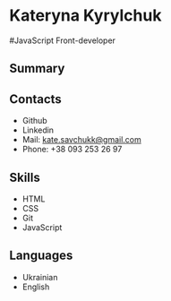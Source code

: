 # Kateryna Kyrylchuk
#JavaScript Front-developer
## Summary

## Contacts
* Github
* Linkedin
* Mail: kate.savchukk@gmail.com
* Phone: +38 093 253 26 97


## Skills

* HTML
* CSS
* Git
* JavaScript

## Languages

* Ukrainian
* English
